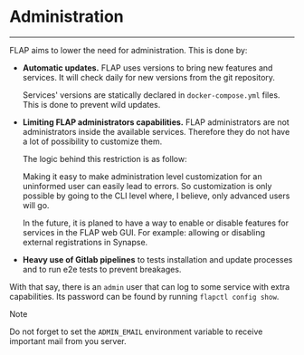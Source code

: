 # Administration

---

FLAP aims to lower the need for administration. This is done by:

- **Automatic updates.** FLAP uses versions to bring new features and services. It will check daily for new versions from the git repository.

    Services' versions are statically declared in `docker-compose.yml` files. This is done to prevent wild updates.

- **Limiting FLAP administrators capabilities.** FLAP administrators are not administrators inside the available services. Therefore they do not have a lot of possibility to customize them.

    The logic behind this restriction is as follow:

    Making it easy to make administration level customization for an uninformed user can easily lead to errors. So customization is only possible by going to the CLI level where, I believe, only advanced users will go.

    In the future, it is planed to have a way to enable or disable features for services in the FLAP web GUI. For example: allowing or disabling external registrations in Synapse.

- **Heavy use of Gitlab pipelines** to tests installation and update processes and to run e2e tests to prevent breakages.

With that say, there is an `admin` user that can log to some service with extra capabilities. Its password can be found by running `flapctl config show`.

> [!NOTE]
> Do not forget to set the `ADMIN_EMAIL` environment variable to receive important mail from you server.
